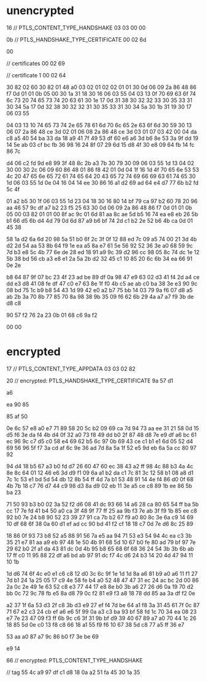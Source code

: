 # unencrypted
16 // PTLS_CONTENT_TYPE_HANDSHAKE
03 03 00 00

0b // PTLS_HANDSHAKE_TYPE_CERTIFICATE
00 02 6d

00

// certificates
00 02 69

// certificate 1
00 02 64

30 82 02 60 30 82 01 48 a0 03
02 01 02 02 01 01 30 0d 06 09
2a 86 48 86 f7 0d 01 01 0b 05
00 30 1a 31 18 30 16 06 03 55
04 03 13 0f 70 69 63 6f 74 6c
73 20 74 65 73 74 20 63 61 30
1e 17 0d 31 38 30 32 32 33 30
35 33 31 30 34 5a 17 0d 32 38
30 32 32 31 30 35 33 31 30 34
5a 30 1b 31 19 30 17 06 03 55

04 03 13 10 74 65 73 74 2e 65
78 61 6d 70 6c 65 2e 63 6f 6d
30 59 30 13 06 07 2a 86 48 ce
3d 02 01 06 08 2a 86 48 ce 3d
03 01 07 03 42 00 04 da c8 a5
40 54 ba 33 da 18 a9 41 7f 49
53 df 60 e6 a6 3d b6 8e 53 3a
9f dd 19 14 5e ab 03 cf bc fb
36 98 16 24 8f 07 29 6d 15 d8
4f 30 e8 09 64 fb 14 fc 86 7c

d4 06 c2 fd 9d e8 99 3f 48 8c
2b a3 7b 30 79 30 09 06 03 55
1d 13 04 02 30 00 30 2c 06 09
60 86 48 01 86 f8 42 01 0d 04
1f 16 1d 4f 70 65 6e 53 53 4c
20 47 65 6e 65 72 61 74 65 64
20 43 65 72 74 69 66 69 63 61
74 65 30 1d 06 03 55 1d 0e 04
16 04 14 ee 30 86 16 a1 d2 69
ad 64 e4 d7 77 6b b2 fd 5c 4f

01 a2 b5 30 1f 06 03 55 1d 23
04 18 30 16 80 14 bf 79 ca 97
b2 60 78 20 96 aa 46 57 9c df
a7 b2 23 f5 25 63 30 0d 06 09
2a 86 48 86 f7 0d 01 01 0b 05
00 03 82 01 01 00 8f ac 9c 01
6d 81 aa 8c ae 5d b5 16 74 ea
e8 eb 26 5b b1 66 d5 6b d4 4d
79 0d 6d 87 a9 b6 bf 74 2d c1
b2 2e 52 b6 4b ca 0d 01 45 38

58 1a d2 6a 6d 20 98 5a 51 b0
6f 2c 3f 0f 12 88 ed 7c 09 a5
74 00 21 3d 4b d2 2d 54 aa 53
8b 64 f9 1e ea a5 8a e7 61 5e
56 92 52 36 3e a0 68 59 9c 7d
b3 e8 5c 4b 77 6e de 28 ed 18
91 a9 9c 39 d2 96 cc 98 05 8c
74 dc 1e 12 5b 38 bd 56 cb a3
e8 e1 2a 5a 2b d2 32 45 c1 10
85 20 6c 6b 34 ea 66 91 0e 2e

b8 64 87 9f 07 bc 23 4f 23 ad
be 89 df 0a 98 47 e9 63 02 d3
41 f4 2d a4 ce dd e3 d8 41 08
fe df 47 c0 e7 63 8e 1f f0 4b
c5 ae ab c0 ba 38 3e e3 90 9c
08 bd 75 1c b9 b8 54 43 1d 99
42 e0 a2 b7 75 bb 14 03 79 9a
f6 07 d8 a5 ab 2b 3a 70 8b 77
85 70 8a 98 38 9b 35 09 f6 62
6b 29 4a a7 a7 f9 3b de d8 c8

90 57 f2 76 2a 23 0b 01 68 c6
9a f2

00 00

# encrypted
17 // PTLS_CONTENT_TYPE_APPDATA
03 03 02 82

20 // encrypted: PTLS_HANDSHAKE_TYPE_CERTIFICATE
9a 57 d1

a6

ea 90 85

85 af 50

0e 6c 57 e8 a0 e7 71 89 58 20
5c b2 09 69 ca 7d 94 73 aa ee
31 21 58 0d 15 d5 f6 3e da f4
4b d4 0f 32 a0 73 f8 49 dd b0
2f 87 48 d8 7e e9 df a6 bc 61
ec 96 9c c7 d5 c0 58 e4 69 62
b5 6c 97 0b 69 43 ce c1 b1 e1
6d 05 52 d4 69 56 96 5f f7 3a
cd af 6c 9e 36 ad 7d 8a 5a 1f
52 e5 9d eb 6a 5a cc 80 97 92

94 d4 18 b5 67 a3 b0 fd d7 26
60 47 60 ec 38 43 a2 ff 98 4c
88 b3 4a 4c 8e 8c 64 01 12 46
e6 3d d9 f1 09 6a a1 b2 da c1
7c 81 3c 12 58 b1 08 a8 d1 7c
1c 53 e1 bd 5d 54 db 12 8b 54
ff 4d 7a b1 53 48 91 14 4e f4
86 d0 0f 68 4b 7b 18 c7 76 d7
44 c9 98 d3 8a d9 02 eb 11 3e
a5 ce c8 89 1b ee 86 5b ba 23

71 50 93 b3 b0 02 3a 52 f2 d6
08 41 dc 93 66 14 a6 28 ca 80
65 54 ff ba 5b cc 17 7e fd 41
b4 50 a0 ca 3f 48 9f 77 ff 25
aa 9b f3 7e ab 3f f9 1b 85 ee
c8 92 b0 7e 24 b8 90 52 23 39
27 91 ca 7b b2 67 f9 a0 80 8c
3e 6a c9 14 69 10 df 68 6f 38
0a 60 d1 ef ad cc 90 bd 41 f2
cf 18 18 c7 0d 7e d6 8c 25 89

18 86 0f 93 73 b8 52 a5 88 91
56 7a e5 aa 94 71 53 e3 54 94
4c ea c3 3b 35 21 e7 81 aa a9
eb 97 48 1e 50 4b 91 68 5d 10
67 b0 fe 80 ad 79 bf 97 7e 29
62 b0 2f a1 da 43 81 dc 0d 4b
95 b8 65 68 6f 68 36 24 54 3b
3b 6b ab 17 ff c0 11 95 88 22
df a6 bd ab 97 91 dc f7 4c d6
24 b3 14 20 4d 47 94 11 10 1b

1d d6 74 6f 4c e0 e1 c6 c8 12
d0 3c 6c 9f 1e 1d 1d 8a a6 81
b9 a0 a6 11 f1 27 7d b1 24 1a
25 05 17 c9 4e 58 fe b4 a0 52
48 47 47 31 ec 24 ac bc 2d 00
86 2a 0c 2e 49 1e 63 52 c8 e3
77 44 17 e8 8e b0 3b a6 27 26
d6 0a 19 70 d2 bb 0c 72 9c 78
fb e5 8a d8 79 0c f2 81 e9 f3
a8 18 78 dd 85 aa 3a df f2 0e

a2 37 1f 6a 53 d3 2f c8 3b d3
e9 27 ef f4 7d be 64 a1 f8 3a
31 45 61 7f 0c 87 71 67 e2 c3
24 cb ef a6 e6 5f 99 0a a3 c3
ba 93 bf 58 fd 1c 70 34 ea 08
23 e7 7e 23 47 09 f3 ff 6b 9c
c6 3f 31 9b bf d9 39 40 67 89
a7 a0 70 44 1c 26 18 85 5d 0e
c0 13 f8 c8 66 18 a1 55 f9 f6
10 67 38 5d c8 77 a5 ff 36 e7

53 aa a0 87 a7 9c 86 b0 f7 3e
be 69

e9 14

66 // encrypted: PTLS_CONTENT_TYPE_HANDSHAKE

// tag
55 4c a9 97 df c1 d8 18 0a a2
51 fa 45 30 1a 35